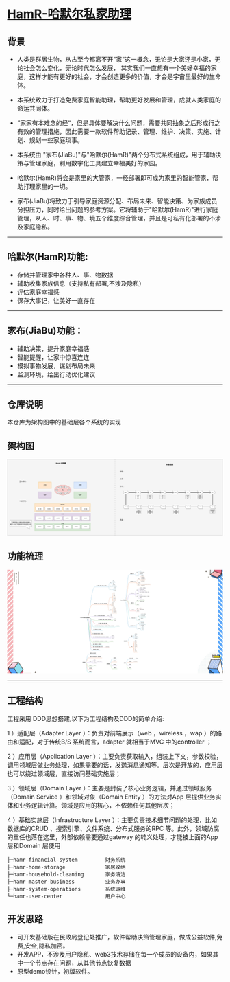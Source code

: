 # [HamR-哈默尔私家助理](http://hamr.heyongxian.com)

## 背景

- 人类是群居生物，从古至今都离不开"家"这一概念，无论是大家还是小家，无论社会怎么变化，无论时代怎么发展，
  其实我们一直想有一个美好幸福的家庭，这样才能有更好的社会，才会创造更多的价值，才会是宇宙里最好的生命体。
- 本系统致力于打造免费家庭智能助理，帮助更好发展和管理，成就人类家庭的命运共同体。
- ”家家有本难念的经“，但是具体要解决什么问题，需要共同抽象之后形成行之有效的管理措施，因此需要一款软件帮助记录、管理、维护、决策、实施、计划、规划一些家庭琐事。

- 本系统由 "家布(JiaBu)"与"哈默尔(HamR)"两个分布式系统组成，用于辅助决策与管理家庭，利用数字化工具建立幸福美好的家园。

- 哈默尔(HamR)将会是家里的大管家，一经部署即可成为家里的智能管家，帮助打理家里的一切。
- 家布(JiaBu)将致力于引导家庭资源分配、布局未来、智能决策、为家族成员分担压力，同时给出问题的参考方案。它将辅助于"哈默尔(HamR)"进行家庭管理，从人、时、事、物、境五个维度综合管理，并且是可私有化部署的不涉及家庭隐私。

---

## 哈默尔(HamR)功能:

- 存储并管理家中各种人、事、物数据
- 辅助收集家族信息（支持私有部署,不涉及隐私）
- 评估家庭幸福感
- 保存大事记，让美好一直存在

---

## 家布(JiaBu)功能：

- 辅助决策，提升家庭幸福感
- 智能提醒，让家中惊喜连连
- 模拟事物发展，谋划布局未来
- 监测环境，给出行动优化建议

---

## 仓库说明
本仓库为架构图中的基础层各个系统的实现


## 架构图
![整理架构图](doc/hamr-架构.png)


## 功能梳理
![功能梳理图](doc/hamr-哈默尔私家助手.png)

---

## 工程结构

工程采用 DDD思想搭建,以下为工程结构及DDD的简单介绍:

1 ）适配层（Adapter Layer ）：负责对前端展示（web ，wireless ，wap ）的路由和适配，对于传统B/S 系统而言，adapter 就相当于MVC 中的controller ；

2 ）应用层（Application Layer ）：主要负责获取输入，组装上下文，参数校验，调用领域层做业务处理，如果需要的话，发送消息通知等。层次是开放的，应用层也可以绕过领域层，直接访问基础实施层；

3 ）领域层（Domain Layer ）：主要是封装了核心业务逻辑，并通过领域服务（Domain Service ）和领域对象（Domain Entity ）的方法对App 层提供业务实体和业务逻辑计算。领域是应用的核心，不依赖任何其他层次；

4 ）基础实施层（Infrastructure Layer ）：主要负责技术细节问题的处理，比如数据库的CRUD 、搜索引擎、文件系统、分布式服务的RPC 等。此外，领域防腐的重任也落在这里，外部依赖需要通过gateway 的转义处理，才能被上面的App 层和Domain 层使用

```
├─hamr-financial-system         财务系统
├─hamr-home-storage             家居收纳
├─hamr-household-cleaning       家务清洁
├─hamr-master-business          业务办事
├─hamr-system-operations        系统运维
└─hamr-user-center              用户中心

```

## 开发思路
- 可开发基础版在民政局登记处推广，软件帮助决策管理家庭，做成公益软件,免费,安全,隐私加密。
- 开发APP，不涉及用户隐私、web3技术存储在每一个成员的设备内，如果其中一个节点存在问题，从其他节点恢复数据
- 原型demo设计，初版软件。
